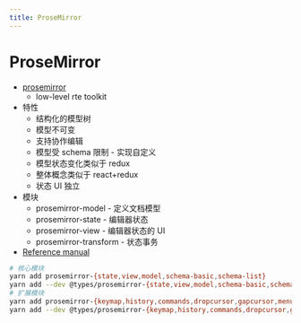 ```yaml
---
title: ProseMirror
---
```


# ProseMirror

- [prosemirror](https://prosemirror.net/)
  - low-level rte toolkit
- 特性
  - 结构化的模型树
  - 模型不可变
  - 支持协作编辑
  - 模型受 schema 限制 - 实现自定义
  - 模型状态变化类似于 redux
  - 整体概念类似于 react+redux
  - 状态 UI 独立
- 模块
  - prosemirror-model - 定义文档模型
  - prosemirror-state - 编辑器状态
  - prosemirror-view - 编辑器状态的 UI
  - prosemirror-transform - 状态事务
- [Reference manual](https://prosemirror.net/docs/ref/)

```bash
# 核心模块
yarn add prosemirror-{state,view,model,schema-basic,schema-list}
yarn add --dev @types/prosemirror-{state,view,model,schema-basic,schema-list}
# 扩展模块
yarn add prosemirror-{keymap,history,commands,dropcursor,gapcursor,menu,inputrules}
yarn add --dev @types/prosemirror-{keymap,history,commands,dropcursor,gapcursor,menu,inputrules}
```
